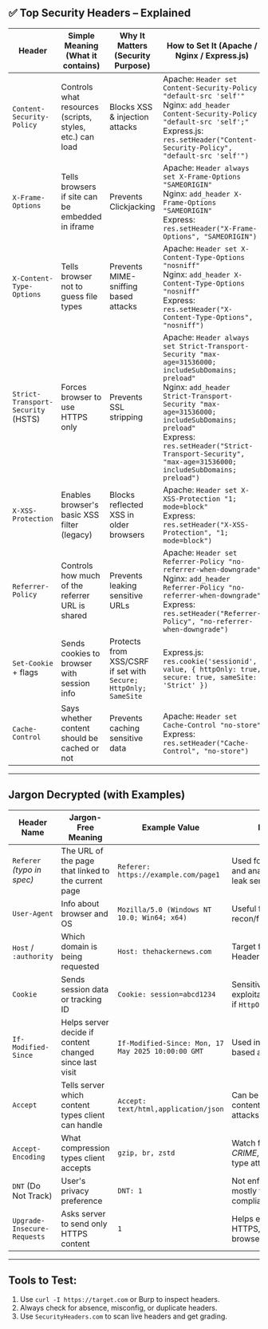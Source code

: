 ## ✅ **Top Security Headers – Explained**

| Header                             | Simple Meaning (What it contains)                        | Why It Matters (Security Purpose)                               | How to Set It (Apache / Nginx / Express.js)                                                                                                                                                                                                                                                                   |
| ---------------------------------- | -------------------------------------------------------- | --------------------------------------------------------------- | ------------------------------------------------------------------------------------------------------------------------------------------------------------------------------------------------------------------------------------------------------------------------------------------------------------- |
| `Content-Security-Policy`          | Controls what resources (scripts, styles, etc.) can load | Blocks XSS & injection attacks                                  | Apache: `Header set Content-Security-Policy "default-src 'self'"`<br>Nginx: `add_header Content-Security-Policy "default-src 'self';"`<br>Express.js: `res.setHeader("Content-Security-Policy", "default-src 'self'")`                                                                                        |
| `X-Frame-Options`                  | Tells browsers if site can be embedded in iframe         | Prevents Clickjacking                                           | Apache: `Header always set X-Frame-Options "SAMEORIGIN"`<br>Nginx: `add_header X-Frame-Options "SAMEORIGIN"`<br>Express: `res.setHeader("X-Frame-Options", "SAMEORIGIN")`                                                                                                                                     |
| `X-Content-Type-Options`           | Tells browser not to guess file types                    | Prevents MIME-sniffing based attacks                            | Apache: `Header set X-Content-Type-Options "nosniff"`<br>Nginx: `add_header X-Content-Type-Options "nosniff"`<br>Express: `res.setHeader("X-Content-Type-Options", "nosniff")`                                                                                                                                |
| `Strict-Transport-Security` (HSTS) | Forces browser to use HTTPS only                         | Prevents SSL stripping                                          | Apache: `Header always set Strict-Transport-Security "max-age=31536000; includeSubDomains; preload"`<br>Nginx: `add_header Strict-Transport-Security "max-age=31536000; includeSubDomains; preload"`<br>Express: `res.setHeader("Strict-Transport-Security", "max-age=31536000; includeSubDomains; preload")` |
| `X-XSS-Protection`                 | Enables browser's basic XSS filter (legacy)              | Blocks reflected XSS in older browsers                          | Apache: `Header set X-XSS-Protection "1; mode=block"`<br>Express: `res.setHeader("X-XSS-Protection", "1; mode=block")`                                                                                                                                                                                        |
| `Referrer-Policy`                  | Controls how much of the referrer URL is shared          | Prevents leaking sensitive URLs                                 | Apache: `Header set Referrer-Policy "no-referrer-when-downgrade"`<br>Nginx: `add_header Referrer-Policy "no-referrer-when-downgrade"`<br>Express: `res.setHeader("Referrer-Policy", "no-referrer-when-downgrade")`                                                                                            |
| `Set-Cookie` + flags               | Sends cookies to browser with session info               | Protects from XSS/CSRF if set with `Secure; HttpOnly; SameSite` | Express.js: `res.cookie('sessionid', value, { httpOnly: true, secure: true, sameSite: 'Strict' })`                                                                                                                                                                                                            |
| `Cache-Control`                    | Says whether content should be cached or not             | Prevents caching sensitive data                                 | Apache: `Header set Cache-Control "no-store"`<br>Express: `res.setHeader("Cache-Control", "no-store")`                                                                                                                                                                                                        |

---

## Jargon Decrypted (with Examples)

| Header Name                 | Jargon-Free Meaning                                     | Example Value                                      | Notes                                                    |
| --------------------------- | ------------------------------------------------------- | -------------------------------------------------- | -------------------------------------------------------- |
| `Referer` *(typo in spec)*  | The URL of the page that linked to the current page     | `Referer: https://example.com/page1`               | Used for tracking and analytics; can leak sensitive URLs |
| `User-Agent`                | Info about browser and OS                               | `Mozilla/5.0 (Windows NT 10.0; Win64; x64)`        | Useful for recon/fingerprinting                          |
| `Host` / `:authority`       | Which domain is being requested                         | `Host: thehackernews.com`                          | Target for Host Header Injection                         |
| `Cookie`                    | Sends session data or tracking ID                       | `Cookie: session=abcd1234`                         | Sensitive—exploitable via XSS if `HttpOnly` not used     |
| `If-Modified-Since`         | Helps server decide if content changed since last visit | `If-Modified-Since: Mon, 17 May 2025 10:00:00 GMT` | Used in cache-based attacks                              |
| `Accept`                    | Tells server which content types client can handle      | `Accept: text/html,application/json`               | Can be abused for content negotiation attacks            |
| `Accept-Encoding`           | What compression types client accepts                   | `gzip, br, zstd`                                   | Watch for *BREACH*, *CRIME*, *ZIP bomb* type attacks     |
| `DNT` (Do Not Track)        | User's privacy preference                               | `DNT: 1`                                           | Not enforced — mostly for privacy compliance             |
| `Upgrade-Insecure-Requests` | Asks server to send only HTTPS content                  | `1`                                                | Helps enforce HTTPS, but browser-driven                  |

---

## Tools to Test:
1. Use `curl -I https://target.com` or Burp to inspect headers.
2. Always check for absence, misconfig, or duplicate headers.
3. Use `SecurityHeaders.com` to scan live headers and get grading.

